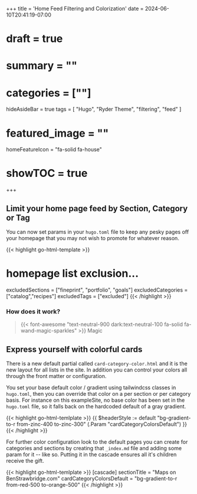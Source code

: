 +++
title = 'Home Feed Filtering and Colorization'
date = 2024-06-10T20:41:19-07:00
# draft = true
# summary = ""
# categories = [""]
hideAsideBar = true
tags = [
  "Hugo",
  "Ryder Theme",
  "filtering",
  "feed"
  ]
# featured_image = ""
homeFeatureIcon = "fa-solid fa-house"
# showTOC = true
+++

## Limit your home page feed by Section, Category or Tag

You can now set params in your `hugo.toml` file to keep any pesky pages off your homepage that you may not wish to promote for whatever reason.

<!--more-->

{{< highlight go-html-template >}}
  # homepage list exclusion... 
  excludedSections = ["fineprint", "portfolio", "goals"]
  excludedCategories = ["catalog","recipes"]
  excludedTags = ["excluded"]
{{< /highlight >}}

### How does it work?

> {{< font-awesome "text-neutral-900 dark:text-neutral-100 fa-solid fa-wand-magic-sparkles" >}} Magic 

## Express yourself with colorful cards

There is a new default partial called `card-category-color.html` and it is the new layout for all lists in the site. In addition you can control your colors all through the front matter or configuration.

You set your base default color / gradient using tailwindcss classes in `hugo.toml`, then you can override that color on a per section or per category basis. For instance on this exampleSite, no base color has been set in the `hugo.toml` file, so it falls back on the hardcoded default of a gray gradient.

{{< highlight go-html-temlplate >}}
{{ $headerStyle := default "bg-gradient-to-r from-zinc-400 to-zinc-300" (.Param "cardCategoryColorsDefault") }}
{{< /highlight >}}

For further color configuration look to the default pages you can create for categories and sections by creating that `_index.md` file and adding some param for it -- like so. Putting it in the cascade ensures all it's children receive the gift.

{{< highlight go-html-temlplate >}}
[cascade]
  sectionTitle = "Maps on BenStrawbridge.com"
  cardCategoryColorsDefault = "bg-gradient-to-r from-red-500 to-orange-500"
{{< /highlight >}}